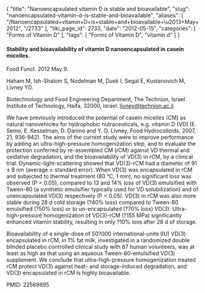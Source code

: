 {
    "title": "Nanoencapsulated vitamin D is stable and bioavailable",
    "slug": "nanoencapsulated-vitamin-d-is-stable-and-bioavailable",
    "aliases": [
        "/Nanoencapsulated+vitamin+D+is+stable+and+bioavailable+\u2013+May+2012",
        "/2733"
    ],
    "tiki_page_id": 2733,
    "date": "2012-05-15",
    "categories": [
        "Forms of Vitamin D"
    ],
    "tags": [
        "Forms of Vitamin D",
        "vitamin d"
    ]
}


#### Stability and bioavailability of vitamin D nanoencapsulated in casein micelles.

Food Funct. 2012 May 9. 

Haham M, Ish-Shalom S, Nodelman M, Duek I, Segal E, Kustanovich M, Livney YD.

Biotechnology and Food Engineering Department, The Technion, Israel Institute of Technology, Haifa, 32000, Israel. livney@technion.ac.il.

We have previously introduced the potential of casein micelles (CM) as natural nanovehicles for hydrophobic nutraceuticals, e.g. vitamin D (VD) (E. Semo, E. Kesselman, D. Danino and Y. D. Livney, Food Hydrocolloids, 2007, 21, 936-942). The aims of the current study were to improve performance by adding an ultra-high-pressure homogenization step, and to evaluate the protection conferred by re-assembled CM (rCM) against VD thermal and oxidative degradation, and the bioavailability of VD(3) in rCM, by a clinical trial. Dynamic-light-scattering showed that VD(3)-rCM had a diameter of 91 ± 8 nm (average ± standard error). When VD(3) was encapsulated in rCM and subjected to thermal treatment (80 °C, 1 min), no significant loss was observed (P > 0.05), compared to 13 and 14% loss of VD(3) emulsified with Tween-80 (a synthetic emulsifier typically used for VD solubilization) and of unencapsulated VD(3) respectively (P < 0.05). VD(3) in rCM was also more stable during 28 d cold storage (?40% loss) compared to Tween-80 emulsified (?50% loss) or to un-encapsulated (?70% loss) VD(3). Ultra-high-pressure homogenization of VD(3)-rCM (?155 MPa) significantly enhanced vitamin stability, resulting in only ?10% loss after 28 d of storage. 

Bioavailability of a single-dose of 50?000 international-units (IU) VD(3) encapsulated in rCM, in 1% fat milk, investigated in a randomized double blinded placebo controlled clinical study with 87 human volunteers, was at least as high as that using an aqueous Tween-80-emulsified VD(3) supplement. We conclude that ultra-high-pressure homogenization treated rCM protect VD(3) against heat- and storage-induced degradation, and VD(3) encapsulated in rCM is highly bioavailable.

PMID: 22569895